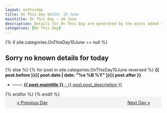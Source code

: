 ```yaml
---
layout: onthisday
title: On This Day &#124; 10 June
maintitle: On This Day — 10 June
description: Details for On This Day are generated by the posts added to the website so the content is subject to changes/updates over time.
categories: [On This Day]
---
```


{% if site.categories.OnThisDay10June == null %}
<h2>Sorry no known details for today</h2>
{% else %}
{% for post in site.categories.OnThisDay10June reversed %}
<strong>{{ post.before }}{{ post.date | date: "%e %B %Y" }}{{ post.after }}</strong>
<ul>
<li> ——: <a class="{{ post.class }}" href="{{ post.url }}"><strong>{{ post.maintitle }}</strong> - {{ post.post_description }}</a></li>
</ul>
{% endfor %}
{% endif %}
<br />
<div style="background-color: #f3f3f3; padding: 10px; border-radius: 5px; text-align: center; display: flex; justify-content: space-evenly;">
<a href="/onthisday/06/06-09">« Previous Day</a>
<span style="visibility:hidden;">[ Visit Leap Year February 29 ]</span>
<a href="/onthisday/06/06-11">Next Day »</a>
</div>
